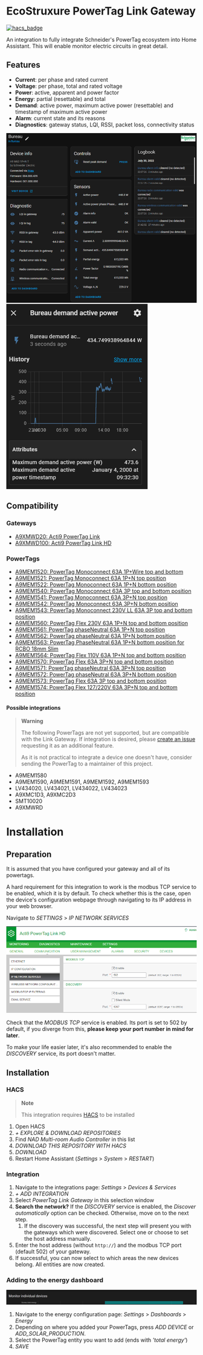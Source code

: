# EcoStruxure PowerTag Link Gateway

[![hacs_badge](https://img.shields.io/badge/HACS-Default-41BDF5.svg)](https://github.com/hacs/integration)

An integration to fully integrate Schneider's PowerTag ecosystem into Home Assistant.
This will enable monitor electric circuits in great detail.

## Features

* **Current**: per phase and rated current
* **Voltage**: per phase, total and rated voltage
* **Power**: active, apparent and power factor
* **Energy**: partial (resettable) and total
* **Demand**: active power, maximum active power (resettable) and timestamp of maximum active power
* **Alarm**: current state and its reasons
* **Diagnostics**: gateway status, LQI, RSSI, packet loss, connectivity status

![Overview of a PowerTag device](images/Features_PowerTag.png)
![Example of a specific sensor](images/Features_Sensor.png)

## Compatibility

### Gateways

* [A9XMWD20: Acti9 PowerTag Link](https://www.se.com/ww/en/product/A9XMWD20/acti9-powertag-link-wireless-to-modbus-tcp-ip-concentrator/)
* [A9XMWD100: Acti9 PowerTag Link HD](https://www.se.com/ww/en/product/A9XMWD100/acti9-powertag-link-hd-wireless-to-modbus-tcp-ip-concentrator/)

### PowerTags

* [A9MEM1520: PowerTag Monoconnect 63A 1P+Wire top and bottom](https://www.se.com/ww/en/product/A9MEM1520/energy-sensor-powertag-monoconnect-63a-1p+wire-top-and-bottom-position/)
* [A9MEM1521: PowerTag Monoconnect 63A 1P+N top position](https://www.se.com/ww/en/product/A9MEM1521/energy-sensor-powertag-monoconnect-63a-1p+n-top-position/)
* [A9MEM1522: PowerTag Monoconnect 63A 1P+N bottom position](https://www.se.com/ww/en/product/A9MEM1522/energy-sensor-powertag-monoconnect-63a-1p+n-bottom-position/)
* [A9MEM1540: PowerTag Monoconnect 63A 3P top and bottom position](https://www.se.com/ww/en/product/A9MEM1540/energy-sensor-powertag-monoconnect-63a-3p-top-and-bottom-position/)
* [A9MEM1541: PowerTag Monoconnect 63A 3P+N top position](https://se.com/ww/en/product/A9MEM1541/energy-sensor-powertag-monoconnect-63a-3p+n-top-position/)
* [A9MEM1542: PowerTag Monoconnect 63A 3P+N bottom position](https://www.se.com/ww/en/product/A9MEM1542/energy-sensor-powertag-monoconnect-63a-3p+n-bottom-position/)
* [A9MEM1543: PowerTag Monoconnect 230V LL 63A 3P top and bottom position](https://www.se.com/ww/en/product/A9MEM1543/energy-sensor-powertag-monoconnect-230v-ll-63a-3p-top-and-bottom-position/)
* [A9MEM1560: PowerTag Flex 230V 63A 1P+N top and bottom position](https://www.se.com/ww/en/product/A9MEM1560/energy-sensor-powertag-flex-230v-63a-1p+n-top-and-bottom-position/)
* [A9MEM1561: PowerTag phaseNeutral 63A 1P+N top position](https://www.se.com/ww/en/product/A9MEM1561/energy-sensor-powertag-phaseneutral-63a-1p+n-top-position/)
* [A9MEM1562: PowerTag phaseNeutral 63A 1P+N bottom position](https://www.se.com/ww/en/product/A9MEM1562/energy-sensor-powertag-phaseneutral-63a-1p+n-bottom-position/)
* [A9MEM1563: PowerTag PhaseNeutral 63A 1P+N bottom position for RCBO 18mm Slim](https://www.se.com/ww/en/product/A9MEM1563/energy-sensor-powertag-phaseneutral-63a-1p+n-bottom-position-for-rcbo-18mm-slim/)
* [A9MEM1564: PowerTag Flex 110V 63A 1P+N top and bottom position](https://www.se.com/ww/en/product/A9MEM1564/energy-sensor-powertag-flex-110v-63a-1p+n-top-and-bottom-position/)
* [A9MEM1570: PowerTag Flex 63A 3P+N top and bottom position](https://www.se.com/ww/en/product/A9MEM1570/energy-sensor-powertag-flex-63a-3p+n-top-and-bottom-position/)
* [A9MEM1571: PowerTag phaseNeutral 63A 3P+N top position](https://www.se.com/ww/en/product/A9MEM1571/energy-sensor-powertag-phaseneutral-63a-3p+n-top-position/)
* [A9MEM1572: PowerTag phaseNeutral 63A 3P+N bottom position](https://www.se.com/ww/en/product/A9MEM1572/energy-sensor-powertag-phaseneutral-63a-3p+n-bottom-position/)
* [A9MEM1573: PowerTag Flex 63A 3P top and bottom position](https://www.se.com/ww/en/product/A9MEM1573/energy-sensor-powertag-flex-63a-3p-top-and-bottom-position/)
* [A9MEM1574: PowerTag Flex 127/220V 63A 3P+N top and bottom position](https://www.se.com/ww/en/product/A9MEM1574/energy-sensor-powertag-flex-127-220v-63a-3p+n-top-and-bottom-position/)

#### Possible integrations

> **Warning**
>
> The following PowerTags are not yet supported, but are compatible with the Link Gateway.
> If integration is desired, please [create an issue](https://github.com/Breina/PowerTagGateway/issues) requesting it as an additional feature.
> 
> As it is not practical to integrate a device one doesn't have, consider sending the PowerTag to a maintainer of this project.

* A9MEM1580
* A9MEM1590, A9MEM1591, A9MEM1592, A9MEM1593
* LV434020, LV434021, LV434022, LV434023
* A9XMC1D3, A9XMC2D3
* SMT10020
* A9XMWRD


# Installation

## Preparation

It is assumed that you have configured your gateway and all of its powertags.

A hard requirement for this integration to work is the modbus TCP service to be enabled, which it is by default.
To check whether this is the case, open the device's configuration webpage through navigating to its IP address in your web browser.

Navigate to _SETTINGS_ > _IP NETWORK SERVICES_

![The IP services configuration](images/Web_config.png)

Check that the _MODBUS TCP_ service is enabled.
Its port is set to 502 by default, if you diverge from this, **please keep your port number in mind for later**.

To make your life easier later, it's also recommended to enable the _DISCOVERY_ service, its port doesn't matter.

## Installation

### HACS

> **Note**
> 
> This integration requires [HACS](https://github.com/hacs/integration) to be installed

1. Open HACS
2. _+ EXPLORE & DOWNLOAD REPOSITORIES_
3. Find _NAD Multi-room Audio Controller_ in this list
4. _DOWNLOAD THIS REPOSITORY WITH HACS_
5. _DOWNLOAD_
6. Restart Home Assistant (_Settings_ > _System_ > _RESTART_)

### Integration

 1. Navigate to the integrations page: _Settings_ > _Devices & Services_
 2. _+ ADD INTEGRATION_
 3. Select _PowerTag Link Gateway_ in this selection window
 4. **Search the network?** If the *DISCOVERY* service is enabled, the *Discover automatically* option can be checked. 
    Otherwise, move on to the next step.
    1. If the discovery was successful, the next step will present you with the gateways which were discovered.
       Select one or choose to set the host address manually.
 5. Enter the host address (without `http://`) and the modbus TCP port (default 502) of your gateway.
 6. If successful, you can now select to which areas the new devices belong.
    All entities are now created.

### Adding to the energy dashboard

![Monitor individual devices](images/Features_Energy_panel.png)

 1. Navigate to the energy configuration page: _Settings_ > _Dashboards_ > _Energy_
 2. Depending on where you added your PowerTags, press _ADD DEVICE_ or _ADD_SOLAR_PRODUCTION_.
 3. Select the PowerTag entity you want to add (ends with _'total energy'_)
 4. _SAVE_